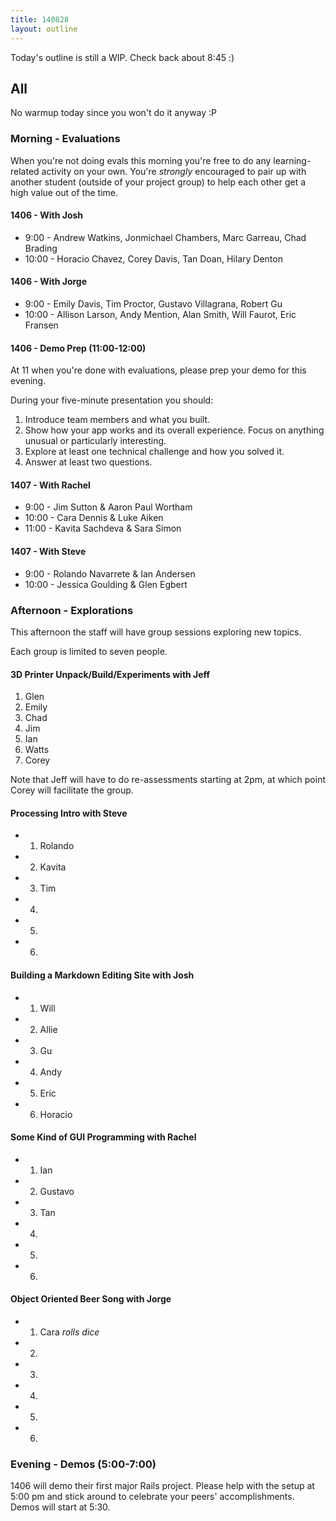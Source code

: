 ```yaml
---
title: 140828
layout: outline
---
```


Today's outline is still a WIP. Check back about 8:45 :)

## All

No warmup today since you won't do it anyway :P

### Morning - Evaluations

When you're not doing evals this morning you're free to do any learning-related
activity on your own. You're *strongly* encouraged to pair up with another
student (outside of your project group) to help each other get a high value
out of the time.

#### 1406 - With Josh

* 9:00 - Andrew Watkins, Jonmichael Chambers, Marc Garreau, Chad Brading
* 10:00 - Horacio Chavez, Corey Davis, Tan Doan, Hilary Denton

#### 1406 - With Jorge

* 9:00 - Emily Davis, Tim Proctor, Gustavo Villagrana, Robert Gu
* 10:00 - Allison Larson, Andy Mention, Alan Smith, Will Faurot, Eric Fransen

#### 1406 - Demo Prep (11:00-12:00)

At 11 when you're done with evaluations, please prep your demo for this evening.

During your five-minute presentation you should:

1. Introduce team members and what you built.
2. Show how your app works and its overall experience. Focus on anything unusual
or particularly interesting.
3. Explore at least one technical challenge and how you solved it.
4. Answer at least two questions.

#### 1407 - With Rachel

* 9:00 - Jim Sutton & Aaron Paul Wortham
* 10:00 - Cara Dennis & Luke Aiken
* 11:00 - Kavita Sachdeva & Sara Simon

#### 1407 - With Steve

* 9:00 - Rolando Navarrete & Ian Andersen
* 10:00 - Jessica Goulding & Glen Egbert

### Afternoon - Explorations

This afternoon the staff will have group sessions exploring new topics.

Each group is limited to seven people.

#### 3D Printer Unpack/Build/Experiments with Jeff

1. Glen
2. Emily
3. Chad
4. Jim
5. Ian
6. Watts
7. Corey

Note that Jeff will have to do re-assessments starting at 2pm, at which point
Corey will facilitate the group.

#### Processing Intro with Steve

* 1. Rolando
* 2. Kavita
* 3. Tim
* 4.
* 5.
* 6.

#### Building a Markdown Editing Site with Josh

* 1. Will
* 2. Allie
* 3. Gu
* 4. Andy
* 5. Eric
* 6. Horacio

#### Some Kind of GUI Programming with Rachel

* 1. Ian
* 2. Gustavo
* 3. Tan
* 4.
* 5.
* 6.

#### Object Oriented Beer Song with Jorge

* 1. Cara  *rolls dice*
* 2.
* 3.
* 4.
* 5.
* 6.

### Evening - Demos (5:00-7:00)

1406 will demo their first major Rails project. Please help with the setup at
5:00 pm and stick around to celebrate your peers' accomplishments.
Demos will start at 5:30.
